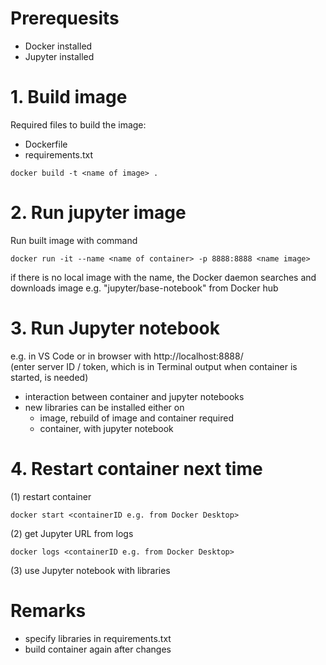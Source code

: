 
# Prerequesits
- Docker installed
- Jupyter installed


# 1. Build image

Required files to build the image:
- Dockerfile
- requirements.txt

```
docker build -t <name of image> .
```

 
# 2. Run jupyter image 


Run built image with command

```
docker run -it --name <name of container> -p 8888:8888 <name image>
```

if there is no local image with the name, the Docker daemon searches and downloads image e.g. "jupyter/base-notebook" from Docker hub


# 3. Run Jupyter notebook  
e.g. in VS Code or in browser with http://localhost:8888/  
(enter server ID / token, which is in Terminal output when container is started, is needed)

- interaction between container and jupyter notebooks
- new libraries can be installed either on
	- image, rebuild of image and container required
	- container, with jupyter notebook


# 4. Restart container next time

(1) restart container

```
docker start <containerID e.g. from Docker Desktop>
```


(2) get Jupyter URL from logs

```
docker logs <containerID e.g. from Docker Desktop>
```


(3) use Jupyter notebook with libraries



# Remarks
- specify libraries in requirements.txt
- build container again after changes
